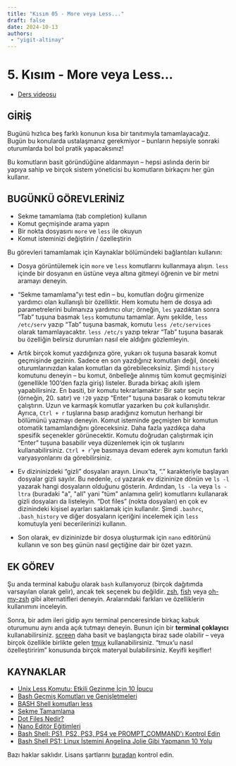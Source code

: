 ```yaml
---
title: "Kısım 05 - More veya Less..."
draft: false
date: 2024-10-13
authors:
 - "yigit-altinay"
---
```

# 5. Kısım - More veya Less...

* [Ders videosu](https://youtu.be/SdvrCmhsm2M)

## GİRİŞ

Bugünü hızlıca beş farklı konunun kısa bir tanıtımıyla tamamlayacağız. Bugün bu konularda ustalaşmanız gerekmiyor – bunların hepsiyle sonraki oturumlarda bol bol pratik yapacaksınız!

Bu komutların basit göründüğüne aldanmayın – hepsi aslında derin bir yapıya sahip ve birçok sistem yöneticisi bu komutların birkaçını her gün kullanır.

## BUGÜNKÜ GÖREVLERİNİZ

* Sekme tamamlama (tab completion) kullanın  
* Komut geçmişinde arama yapın  
* Bir nokta dosyasını `more` ve `less` ile okuyun  
* Komut isteminizi değiştirin / özelleştirin  

Bu görevleri tamamlamak için Kaynaklar bölümündeki bağlantıları kullanın:

* Dosya görüntülemek için `more` ve `less` komutlarını kullanmaya alışın. `less` içinde bir dosyanın en üstüne veya altına gitmeyi öğrenin ve bir metni aramayı deneyin.

* “Sekme tamamlama”yı test edin – bu, komutları doğru girmenize yardımcı olan kullanışlı bir özelliktir. Hem komutu hem de dosya adı parametrelerini bulmanıza yardımcı olur; örneğin, `les` yazdıktan sonra “Tab” tuşuna basmak `less` komutunu tamamlar. Aynı şekilde, `less /etc/serv` yazıp “Tab” tuşuna basmak, komutu `less /etc/services` olarak tamamlayacaktır. `less /etc/s` yazıp tekrar “Tab” tuşuna basarak bu özelliğin belirsiz durumları nasıl ele aldığını gözlemleyin.

* Artık birçok komut yazdığınıza göre, yukarı ok tuşuna basarak komut geçmişinde gezinin. Sadece en son yazdığınız komutları değil, önceki oturumlarınızdan kalan komutları da görebileceksiniz. Şimdi `history` komutunu deneyin – bu komut, önbelleğe alınmış tüm komut geçmişinizi (genellikle 100’den fazla giriş) listeler. Burada birkaç akıllı işlem yapabilirsiniz. En basiti, bir komutu tekrarlamaktır: Bir satır seçin (örneğin, 20. satır) ve `!20` yazıp “Enter” tuşuna basarak o komutu tekrar çalıştırın. Uzun ve karmaşık komutlar yazarken bu *çok* kullanışlıdır. Ayrıca, `Ctrl + r` tuşlarına basıp aradığınız komutun herhangi bir bölümünü yazmayı deneyin. Komut isteminde geçmişten bir komutun otomatik tamamlandığını göreceksiniz. Daha fazla yazdıkça daha spesifik seçenekler görünecektir. Komutu doğrudan çalıştırmak için “Enter” tuşuna basabilir veya düzenlemek için ok tuşlarını kullanabilirsiniz. `Ctrl + r`'ye basmaya devam ederek aynı komutun farklı varyasyonlarını da görebilirsiniz.

* Ev dizininizdeki “gizli” dosyaları arayın. Linux'ta, “.” karakteriyle başlayan dosyalar gizli sayılır. Bu nedenle, `cd` yazarak ev dizininize dönün ve `ls -l` yazarak hangi dosyaların olduğunu gösterin. Ardından, `ls -la` veya `ls -ltra` (buradaki "a", "all" yani "tüm" anlamına gelir) komutlarını kullanarak gizli dosyaları da listeleyin. “Dot files” (nokta dosyaları) en çok ev dizinindeki kişisel ayarları saklamak için kullanılır. Şimdi `.bashrc`, `.bash_history` ve diğer dosyaların içeriğini incelemek için `less` komutuyla yeni becerilerinizi kullanın.

* Son olarak, ev dizininizde bir dosya oluşturmak için `nano` editörünü kullanın ve son beş günün nasıl geçtiğine dair bir özet yazın.

## EK GÖREV

Şu anda terminal kabuğu olarak `bash` kullanıyoruz (birçok dağıtımda varsayılan olarak gelir), ancak tek seçenek bu değildir. [zsh](https://www.geeksforgeeks.org/how-to-install-z-shellzsh-on-linux/), [fish](https://fishshell.com/) veya [oh-my-zsh](https://ohmyz.sh/) gibi alternatifleri deneyin. Aralarındaki farkları ve özelliklerin kullanımını inceleyin.

Sonra, bir adım ileri gidip aynı terminal penceresinde birkaç kabuk oturumunu aynı anda açık tutmayı deneyin. Bunun için bir **terminal çoklayıcı** kullanabilirsiniz. [screen](https://linuxize.com/post/how-to-use-linux-screen/) daha basit ve başlangıçta biraz sade olabilir – veya birçok özellikle birlikte gelen [tmux](https://github.com/tmux/tmux/wiki) kullanabilirsiniz. “tmux’u nasıl özelleştiririm” konusunda birçok materyal bulabilirsiniz. Keyifli keşifler!

## KAYNAKLAR

* [Unix Less Komutu: Etkili Gezinme İçin 10 İpucu](http://www.thegeekstuff.com/2010/02/unix-less-command-10-tips-for-effective-navigation/)  
* [Bash Geçmiş Komutları ve Genişletmeleri](https://www.digitalocean.com/community/tutorials/how-to-use-bash-history-commands-and-expansions-on-a-linux-vps)  
* [BASH Shell komutları less](http://www.youtube.com/watch?v=ZQTt0LEoj3k)  
* [Sekme Tamamlama](https://www.youtube.com/watch?v=7V-fovVlCvA)  
* [Dot Files Nedir?](http://thegeekyway.com/what-are-dotfiles/)  
* [Nano Editör Eğitimleri](http://www.debianadmin.com/nano-editor-tutorials.html)  
* [Bash Shell: PS1, PS2, PS3, PS4 ve PROMPT_COMMAND'ı Kontrol Edin](http://www.thegeekstuff.com/2008/09/bash-shell-take-control-of-ps1-ps2-ps3-ps4-and-prompt_command/)  
* [Bash Shell PS1: Linux İstemini Angelina Jolie Gibi Yapmanın 10 Yolu](http://www.thegeekstuff.com/2008/09/bash-shell-ps1-10-examples-to-make-your-linux-prompt-like-angelina-jolie/)

Bazı haklar saklıdır. Lisans şartlarını [buradan](https://github.com/livialima/linuxupskillchallenge/blob/master/LICENSE) kontrol edin.

